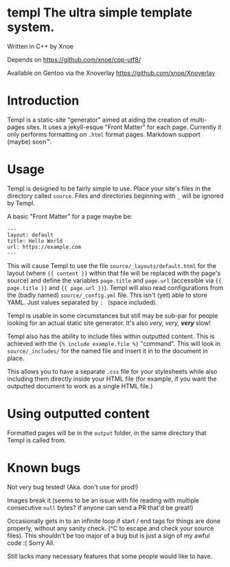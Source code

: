 # templ The ultra simple template system.

Written in C++ by Xnoe

Depends on https://github.com/xnoe/cpp-utf8/

Available on Gentoo via the Xnoverlay https://github.com/xnoe/Xnoverlay

# Introduction

Templ is a static-site "generator" aimed at aiding the creation of multi-pages sites. It uses a jekyll-esque "Front Matter" for each page. Currently it only performs formatting on `.html` format pages. Markdown support (maybe) soon:tm:.

# Usage

Templ is designed to be fairly simple to use. Place your site's files in the directory called `source`. Files and directories beginning with `_` will be ignored by Templ.

A basic "Front Matter" for a page maybe be:
```
---
layout: default
title: Hello World
url: https://example.com
---
```

This will cause Templ to use the file `source/_layouts/default.html` for the layout (where `{{ content }}` within that file will be replaced with the page's source) and define the variables `page.title` and `page.url` (accessible via `{{ page.title }}` and `{{ page.url }}`). Templ will also read configurations from the (badly named) `source/_config.yml` file. This isn't (yet) able to store YAML. Just values separated by `: ` (space included).

Templ is usable in some circumstances but still may be sub-par for people looking for an actual static site generator. It's also *very, very, **very*** slow!


Templ also has the ability to include files within outputted content. This is achieved with the `{% include example.file %}` "command". This will look in `source/_includes/` for the named file and insert it in to the document in place.

This allows you to have a separate `.css` file for your stylesheets while also including them directly inside your HTML file (for example, if you want the outputted document to work as a single HTML file.)

# Using outputted content

Formatted pages will be in the `output` folder, in the same directory that Templ is called from. 

# Known bugs

Not very bug tested! (Aka. don't use for prod!)

Images break it (seems to be an issue with file reading with multiple consecutive `null` bytes? If anyone can send a PR that'd be great!)

Occasionally gets in to an infinite loop if start / end tags for things are done properly, without any sanity check. (^C to escape and check your source files). This shouldn't be too major of a bug but is just a sign of my awful code :( Sorry All.

Still lacks many necessary features that some people would like to have.
